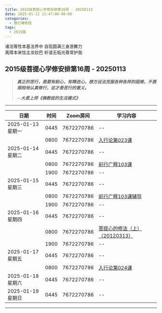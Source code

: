 ```yaml
---
title: 2015级菩提心学修安排第16周 - 20250113
date: 2025-01-12 21:47:00-08:00
categories:
  - 慧灯禅修班
tags:
  - 2015届
---
```

诸法等性本基法界中 自现圆满三身游舞力  
离障本来怙主龙钦巴 祈请无垢光尊常护我

## 2015级菩提心学修安排第16周 - 20250113

> *__真正的苦行，是要有耐心，有精进心，想方设法克服各种各样的困难，不畏艰险地认真修行，这才是苦行的意义。__*
>
> --***大恩上师《佛教徒的生活模式》***

---

|日期 |时间|Zoom房间|学习内容|
|--|--|--|--|
| 2025-01-13 星期一|0445|7672270786|--|
| |0800|7672270786|[入行论第023课](https://huidengchanxiu.net/refs/rxl/02#第二十三节课) |
| 2025-01-14 星期二 |0445|7672270786|--|
|   |0800|7672270786| [前行广释103课](https://huidengchanxiu.net/refs/qxgs/qxgs-09ptx/#前行广释第103课) |
|   |1900|7672270786|--|
| 2025-01-15 星期三  |0445|7672270786|--|
|   |0800|7672270786| [前行广释103课辅导](https://huidengchanxiu.net/refs/qxgs/fudao/qxgsfd-09ptx/#前行广释第103课辅导) |
|   |1900|7672270786| -- |
| 2025-01-16 星期四|0445|7672270786|--|
|   |0800|7672270786| [菩提心的修法（上）（20120313）](https://www.fohuifayu.com/index.php/huideng-jiangtang/fofa-jianxiu/puti-xin/743-l12002) |
|   |1900|7672270786|--|
| 2025-01-17 星期五|0445|7672270786|--|
| |0800|7672270786|[入行论第024课](https://huidengchanxiu.net/refs/rxl/02#第二十四节课) |
| 2025-01-18 星期六|0445|7672270786| -- |
| 2025-01-19 星期日|0445|7672270786| -- |
---

